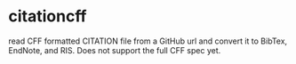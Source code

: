 # citationcff
read CFF formatted CITATION file from a GitHub url and convert it to BibTex, EndNote, and RIS. Does not support the full CFF spec yet.
